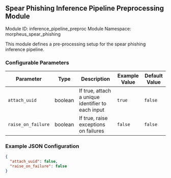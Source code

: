 <!--
SPDX-FileCopyrightText: Copyright (c) 2022-2024, NVIDIA CORPORATION & AFFILIATES. All rights reserved.
SPDX-License-Identifier: Apache-2.0

Licensed under the Apache License, Version 2.0 (the "License");
you may not use this file except in compliance with the License.
You may obtain a copy of the License at

http://www.apache.org/licenses/LICENSE-2.0

Unless required by applicable law or agreed to in writing, software
distributed under the License is distributed on an "AS IS" BASIS,
WITHOUT WARRANTIES OR CONDITIONS OF ANY KIND, either express or implied.
See the License for the specific language governing permissions and
limitations under the License.
-->

## Spear Phishing Inference Pipeline Preprocessing Module

Module ID: inference_pipeline_preproc
Module Namespace: morpheus_spear_phishing

This module defines a pre-processing setup for the spear phishing inference pipeline.

### Configurable Parameters

| Parameter          | Type | Description                                       | Example Value | Default Value |
|--------------------|------|---------------------------------------------------|---------------|---------------|
| `attach_uuid`      | boolean | If true, attach a unique identifier to each input | `true`          | `false`       |
| `raise_on_failure` | boolean | If true, raise exceptions on failures             | `false`         | `false`       |

### Example JSON Configuration

```json
{
  "attach_uuid": false,
  "raise_on_failure": false
}
